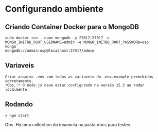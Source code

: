 # Configurando ambiente
## Criando Container Docker para o MongoDB
    sudo docker run --name mongodb -p 27017:27017 -e MONGO_INITDB_ROOT_USERNAME=admin -e MONGO_INITDB_ROOT_PASSWORD=usp mongo
    mongodb://admin:usp@localhost:27017/admin

## Variaveis
    Criar arquivo .env com todas as variaveis do .env.example prenchidas corretamente.
    *Obs.:* O node.js deve estar configurado na versão 15.3 ao rodar localmente.

## Rodando
    > npm start


Obs. Há uma collection do insomnia na pasta docs para testes